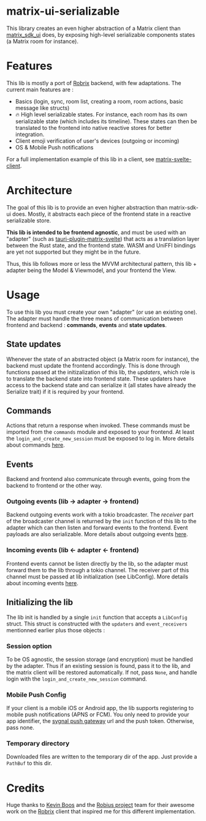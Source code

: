# matrix-ui-serializable

This library creates an even higher abstraction of a Matrix client than [matrix_sdk_ui](https://docs.rs/matrix-sdk-ui/) does, by exposing high-level serializable components states (a Matrix room for instance).

# Features

This lib is mostly a port of [Robrix](https://github.com/project-robius/robrix) backend, with few adaptations. The current main features are :

- Basics (login, sync, room list, creating a room, room actions, basic message like structs)
- 🔥 High level serializable states. For instance, each room has its own serializable state (which includes its timeline). These states can then be translated to the frontend into native reactive stores for better integration.
- Client emoji verification of user's devices (outgoing or incoming)
- OS & Mobile Push notifications

For a full implementation example of this lib in a client, see [matrix-svelte-client](https://github.com/IT-ess/tauri-plugin-matrix-svelte/tree/main/example/matrix-svelte-client).


# Architecture

The goal of this lib is to provide an even higher abstraction than matrix-sdk-ui does. Mostly, it abstracts each piece of the frontend state in a reactive serializable store.

**This lib is intended to be frontend agnostic**, and must be used with an "adapter" (such as [tauri-plugin-matrix-svelte](https://github.com/IT-ess/tauri-plugin-matrix-svelte)) that acts as a translation layer between the Rust state, and the frontend state. WASM and UniFFI bindings are yet not supported but they might be in the future.

Thus, this lib follows more or less the MVVM architectural pattern, this lib + adapter being the Model & Viewmodel, and your frontend the View.


# Usage

To use this lib you must create your own "adapter" (or use an existing one). The adapter must handle the three means of communication between frontend and backend : **commands**, **events** and **state updates**.

## State updates

Whenever the state of an abstracted object (a Matrix room for instance), the backend must update the frontend accordingly. This is done through functions passed at the initizalization of this lib, the *updaters*, which role is to translate the backend state into frontend state. These updaters have access to the backend state and can serialize it (all states have already the Serialize trait) if it is required by your frontend.

## Commands

Actions that return a response when invoked. These commands must be imported from the `commands` module and exposed to your frontend. At least the `login_and_create_new_session` must be exposed to log in. More details about commands [here](https://docs.rs/matrix-ui-serializable/latest/matrix_ui_serializable/commands/index.html).

## Events

Backend and frontend also communicate through events, going from the backend to frontend or the other way.

### Outgoing events (lib -> adapter -> frontend)

Backend outgoing events work with a tokio broadcaster. The *receiver* part of the broadcaster channel is returned by the `init` function of this lib to the adapter which can then listen and forward events to the frontend. Event payloads are also serializable. More details about outgoing events [here](https://docs.rs/matrix-ui-serializable/latest/matrix_ui_serializable/models/events/enum.EmitEvent.html).

### Incoming events (lib <- adapter <- frontend)

Frontend events cannot be listen directly by the lib, so the adapter must forward them to the lib through a tokio channel. The receiver part of this channel must be passed at lib initialization (see LibConfig). More details about incoming events [here](https://docs.rs/matrix-ui-serializable/latest/matrix_ui_serializable/struct.EventReceivers.html).

## Initializing the lib

The lib init is handled by a single `init` function that accepts a `LibConfig` struct. This struct is constructed with the `updaters` and `event_receivers` mentionned earlier plus those objects :

### Session option

To be OS agnostic, the session storage (and encryption) must be handled by the adapter.
Thus if an existing session is found, pass it to the lib, and the matrix client will be restored automatically. If not, pass `None`, and handle login with the `login_and_create_new_session` command.

### Mobile Push Config

If your client is a mobile iOS or Android app, the lib supports registering to mobile push notifications (APNS or FCM). You only need to provide your app identifier, the [sygnal push gateway](https://github.com/matrix-org/sygnal) url and the push token. Otherwise, pass none.

### Temporary directory

Downloaded files are written to the temporary dir of the app. Just provide a `PathBuf` to this dir.

# Credits

Huge thanks to [Kevin Boos](https://github.com/kevinaboos) and the [Robius project](https://github.com/project-robius) team for their awesome work on the [Robrix](https://github.com/project-robius/robrix) client that inspired me for this different implementation.

